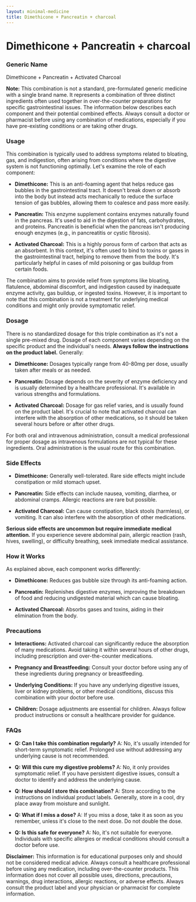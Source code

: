 ```yaml
---
layout: minimal-medicine
title: Dimethicone + Pancreatin + charcoal
---
```


# Dimethicone + Pancreatin + charcoal
### Generic Name
Dimethicone + Pancreatin + Activated Charcoal

**Note:**  This combination is not a standard, pre-formulated generic medicine with a single brand name.  It represents a combination of three distinct ingredients often used together in over-the-counter preparations for specific gastrointestinal issues.  The information below describes each component and their potential combined effects.  Always consult a doctor or pharmacist before using any combination of medications, especially if you have pre-existing conditions or are taking other drugs.


### Usage

This combination is typically used to address symptoms related to bloating, gas, and indigestion, often arising from conditions where the digestive system is not functioning optimally. Let's examine the role of each component:

* **Dimethicone:** This is an anti-foaming agent that helps reduce gas bubbles in the gastrointestinal tract. It doesn't break down or absorb into the body but instead acts mechanically to reduce the surface tension of gas bubbles, allowing them to coalesce and pass more easily.

* **Pancreatin:** This enzyme supplement contains enzymes naturally found in the pancreas.  It's used to aid in the digestion of fats, carbohydrates, and proteins. Pancreatin is beneficial when the pancreas isn't producing enough enzymes (e.g., in pancreatitis or cystic fibrosis).

* **Activated Charcoal:** This is a highly porous form of carbon that acts as an absorbent. In this context, it's often used to bind to toxins or gases in the gastrointestinal tract, helping to remove them from the body. It's particularly helpful in cases of mild poisoning or gas buildup from certain foods.

The combination aims to provide relief from symptoms like bloating, flatulence, abdominal discomfort, and indigestion caused by inadequate enzyme activity, gas buildup, or ingested toxins. However,  it is important to note that this combination is not a treatment for underlying medical conditions and might only provide symptomatic relief.


### Dosage

There is no standardized dosage for this triple combination as it's not a single pre-mixed drug.  Dosage of each component varies depending on the specific product and the individual's needs.  **Always follow the instructions on the product label.**  Generally:

* **Dimethicone:** Dosages typically range from 40-80mg per dose, usually taken after meals or as needed.

* **Pancreatin:** Dosage depends on the severity of enzyme deficiency and is usually determined by a healthcare professional.  It's available in various strengths and formulations.

* **Activated Charcoal:** Dosage for gas relief varies, and is usually found on the product label. It's crucial to note that activated charcoal can interfere with the absorption of other medications, so it should be taken several hours before or after other drugs.


For both oral and intravenous administration, consult a medical professional for proper dosage as intravenous formulations are not typical for these ingredients.  Oral administration is the usual route for this combination.



### Side Effects

* **Dimethicone:** Generally well-tolerated.  Rare side effects might include constipation or mild stomach upset.

* **Pancreatin:**  Side effects can include nausea, vomiting, diarrhea, or abdominal cramps. Allergic reactions are rare but possible.

* **Activated Charcoal:** Can cause constipation, black stools (harmless), or vomiting.  It can also interfere with the absorption of other medications.

**Serious side effects are uncommon but require immediate medical attention.**  If you experience severe abdominal pain, allergic reaction (rash, hives, swelling), or difficulty breathing, seek immediate medical assistance.


### How it Works

As explained above, each component works differently:

* **Dimethicone:** Reduces gas bubble size through its anti-foaming action.

* **Pancreatin:** Replenishes digestive enzymes, improving the breakdown of food and reducing undigested material which can cause bloating.

* **Activated Charcoal:** Absorbs gases and toxins, aiding in their elimination from the body.


### Precautions

* **Interactions:** Activated charcoal can significantly reduce the absorption of many medications.  Avoid taking it within several hours of other drugs, including prescription and over-the-counter medications.

* **Pregnancy and Breastfeeding:** Consult your doctor before using any of these ingredients during pregnancy or breastfeeding.

* **Underlying Conditions:**  If you have any underlying digestive issues, liver or kidney problems, or other medical conditions, discuss this combination with your doctor before use.

* **Children:**  Dosage adjustments are essential for children.  Always follow product instructions or consult a healthcare provider for guidance.


### FAQs

* **Q: Can I take this combination regularly?**  A: No, it's usually intended for short-term symptomatic relief.  Prolonged use without addressing any underlying cause is not recommended.

* **Q: Will this cure my digestive problems?** A:  No, it only provides symptomatic relief.  If you have persistent digestive issues, consult a doctor to identify and address the underlying cause.

* **Q: How should I store this combination?** A: Store according to the instructions on individual product labels.  Generally, store in a cool, dry place away from moisture and sunlight.

* **Q:  What if I miss a dose?** A:  If you miss a dose, take it as soon as you remember, unless it's close to the next dose.  Do not double the dose.

* **Q:  Is this safe for everyone?** A: No, it's not suitable for everyone.  Individuals with specific allergies or medical conditions should consult a doctor before use.

**Disclaimer:** This information is for educational purposes only and should not be considered medical advice. Always consult a healthcare professional before using any medication, including over-the-counter products.  This information does not cover all possible uses, directions, precautions, warnings, drug interactions, allergic reactions, or adverse effects.  Always consult the product label and your physician or pharmacist for complete information.

